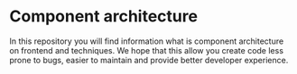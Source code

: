 # Component architecture
In this repository you will find information what is component architecture on frontend and techniques. We hope that this allow you create code less prone to bugs, easier to maintain and provide better developer experience.
